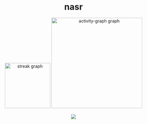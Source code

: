 <h1 align="center">nasr</h1>



<div align="center">

  <img src="https://streak-stats.demolab.com?user=nasrlol&locale=en&mode=daily&theme=dracula&hide_border=false&border_radius=5&order=3" height="150" alt="streak graph"  />
  <img src="https://github-readme-activity-graph.vercel.app/graph?username=nasrlol&radius=16&theme=react&area=true&order=5" height="300" alt="activity-graph graph"  />
</div>

<br/>

<div align="center">
  <img src="https://profile-counter.glitch.me/nasrlol/count.svg?"  />
</div>
